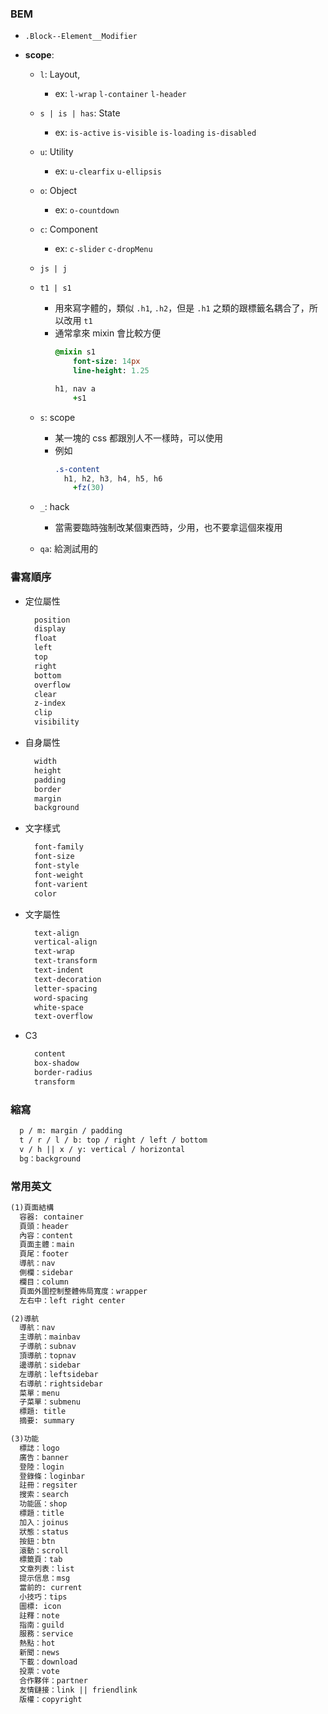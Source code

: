 ### BEM
- `.Block--Element__Modifier`
- **scope**:

  - `l`: Layout, 
    - ex: `l-wrap` `l-container` `l-header`

  - `s | is | has`: State
    - ex: `is-active` `is-visible` `is-loading` `is-disabled`

  - `u`: Utility
    - ex: `u-clearfix`  `u-ellipsis`

  - `o`: Object
    - ex: `o-countdown`

  - `c`: Component
    - ex: `c-slider`  `c-dropMenu`

  - `js | j`

  - `t1 | s1`
    - 用來寫字體的，類似 `.h1`, `.h2`，但是 `.h1` 之類的跟標籤名耦合了，所以改用 `t1`
    - 通常拿來 mixin 會比較方便
      ```sass
      @mixin s1
          font-size: 14px
          line-height: 1.25

      h1, nav a
          +s1
      ```

  - `s`: scope
    - 某一塊的 css 都跟別人不一樣時，可以使用
    - 例如
      ```sass
      .s-content
        h1, h2, h3, h4, h5, h6
          +fz(30)
      ```

  - `_`: hack
    - 當需要臨時強制改某個東西時，少用，也不要拿這個來複用


  - `qa`: 給測試用的


### 書寫順序
- 定位屬性
  ```txt
    position
    display
    float
    left
    top
    right
    bottom
    overflow
    clear
    z-index
    clip
    visibility
  ```
- 自身屬性
  ```txt
    width
    height
    padding
    border
    margin
    background
  ```

- 文字樣式
  ```txt
    font-family
    font-size
    font-style
    font-weight
    font-varient
    color
  ```
  
- 文字屬性
  ```txt
    text-align 
    vertical-align 
    text-wrap 
    text-transform 
    text-indent 
    text-decoration 
    letter-spacing 
    word-spacing 
    white-space 
    text-overflow
  ```

- C3
  ```txt
    content 
    box-shadow
    border-radius
    transform
  ```

### 縮寫
```txt
  p / m: margin / padding
  t / r / l / b: top / right / left / bottom
  v / h || x / y: vertical / horizontal
  bg：background
```


### 常用英文
```txt
(1)頁面結構
  容器: container
  頁頭：header
  內容：content
  頁面主體：main
  頁尾：footer
  導航：nav
  側欄：sidebar
  欄目：column
  頁面外圍控制整體佈局寬度：wrapper
  左右中：left right center

(2)導航
  導航：nav
  主導航：mainbav
  子導航：subnav
  頂導航：topnav
  邊導航：sidebar
  左導航：leftsidebar
  右導航：rightsidebar
  菜單：menu
  子菜單：submenu
  標題: title
  摘要: summary

(3)功能
  標誌：logo
  廣告：banner
  登陸：login
  登錄條：loginbar
  註冊：regsiter
  搜索：search
  功能區：shop
  標題：title
  加入：joinus
  狀態：status
  按鈕：btn
  滾動：scroll
  標籤頁：tab
  文章列表：list
  提示信息：msg
  當前的: current
  小技巧：tips
  圖標: icon
  註釋：note
  指南：guild
  服務：service
  熱點：hot
  新聞：news
  下載：download
  投票：vote
  合作夥伴：partner
  友情鏈接：link || friendlink
  版權：copyright
```